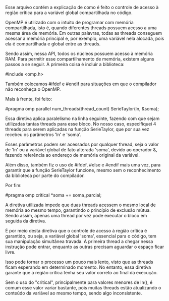 Esse arquivo contém a explicação de como é feito o controle de acesso à região crítica para a variável global compartilhada no código.

OpenMP é utilizado com o intuito de programar com memória compartilhada, isto é, quando diferentes threads possuem acesso a uma mesma área de memória. Em outras palavras, todas as threads conseguem acessar a memória principal e, por exemplo, uma variável nela alocada, pois ela é compartilhada e global entre as threads.

Sendo assim, nessa API, todos os núcleos possuem acesso à memória RAM. Para permitir esse compartilhamento de memória, existem alguns passos a se seguir. A primeira coisa é incluir a biblioteca:

#include <omp.h>

Também colocamos #ifdef e #endif para situações em que o compilador não reconheça o OpenMP.

Mais à frente, foi feito:

#pragma omp parallel num_threads(thread_count) SerieTaylor(ln, &soma);

Essa diretiva aplica paralelismo na linha seguinte, fazendo com que sejam utilizadas tantas threads para esse bloco. No nosso caso, especifiquei 4 threads para serem aplicadas na função SerieTaylor, que por sua vez recebeu os parâmetros 'ln' e 'soma'.

Esses parâmetros podem ser acessados por qualquer thread, seja o valor de 'ln' ou a variável global de fato alterada 'soma', devido ao operador &, fazendo referência ao endereço de memória original da variável.

Além disso, também fiz o uso de #ifdef, #else e #endif mais uma vez, para garantir que a função SerieTaylor funcione, mesmo sem o reconhecimento da biblioteca por parte do compilador.

Por fim:

#pragma omp critical *soma += soma_parcial;

A diretiva utilizada impede que duas threads acessem o mesmo local de memória ao mesmo tempo, garantindo o princípio de exclusão mútua. Sendo assim, apenas uma thread por vez pode executar o bloco em seguida da diretiva.

É por meio desta diretiva que o controle de acesso à região crítica é garantido, ou seja, a variável global 'soma', essencial para o código, tem sua manipulação simultânea travada. A primeira thread a chegar nessa instrução pode entrar, enquanto as outras precisam aguardar o espaço ficar livre.

Isso pode tornar o processo um pouco mais lento, visto que as threads ficam esperando em determinado momento. No entanto, essa diretiva garante que a região crítica tenha seu valor correto ao final da execução.

Sem o uso do "critical", principalmente para valores menores de ln(), é comum esse valor variar bastante, pois muitas threads estão atualizando o conteúdo da variável ao mesmo tempo, sendo algo inconsistente.
